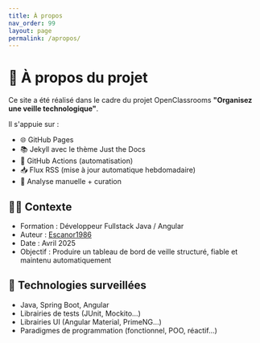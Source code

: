 ```yaml
---
title: À propos
nav_order: 99
layout: page
permalink: /apropos/
---
```


# 🙋 À propos du projet

Ce site a été réalisé dans le cadre du projet OpenClassrooms **"Organisez une veille technologique"**.

Il s'appuie sur :

- 🌐 GitHub Pages
- 📚 Jekyll avec le thème Just the Docs
- 🤖 GitHub Actions (automatisation)
- 📥 Flux RSS (mise à jour automatique hebdomadaire)
- 🧠 Analyse manuelle + curation

## 👨‍💻 Contexte

- Formation : Développeur Fullstack Java / Angular
- Auteur : [Escanor1986](https://github.com/Escanor1986)
- Date : Avril 2025
- Objectif : Produire un tableau de bord de veille structuré, fiable et maintenu automatiquement

## 🔗 Technologies surveillées

- Java, Spring Boot, Angular
- Librairies de tests (JUnit, Mockito…)
- Librairies UI (Angular Material, PrimeNG…)
- Paradigmes de programmation (fonctionnel, POO, réactif…)
